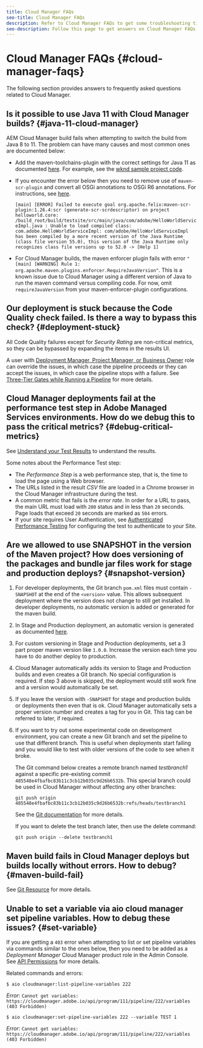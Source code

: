 ```yaml
---
title: Cloud Manager FAQs
seo-title: Cloud Manager FAQs
description: Refer to Cloud Manager FAQs to get some troubleshooting tips
seo-description: Follow this page to get answers on Cloud Manager FAQs
---
```


# Cloud Manager FAQs {#cloud-manager-faqs}

The following section provides answers to frequently asked questions related to Cloud Manager.

## Is it possible to use Java 11 with Cloud Manager builds? {#java-11-cloud-manager}

AEM Cloud Manager build fails when attempting to switch the build from Java 8 to 11. The problem can have many causes and most common ones are documented below:

* Add the maven-toolchains-plugin with the correct settings for Java 11 as documented [here](https://experienceleague.adobe.com/docs/experience-manager-cloud-manager/using/getting-started/create-application-project/using-the-wizard.html?lang=en#getting-started).  For example, see the [wknd sample project code](https://github.com/adobe/aem-guides-wknd/commit/6cb5238cb6b932735dcf91b21b0d835ae3a7fe75).

* If you encounter the error below then you need to remove use of `maven-scr-plugin` and convert all OSGi annotations to OSGi R6 annotations. For instructions, see [here](https://cqdump.wordpress.com/2019/01/03/from-scr-annotations-to-osgi-annotations/).

   `[main] [ERROR] Failed to execute goal org.apache.felix:maven-scr-plugin:1.26.4:scr (generate-scr-scrdescriptor) on project helloworld.core: /build_root/build/testsite/src/main/java/com/adobe/HelloWorldServiceImpl.java : Unable to load compiled class: com.adobe.HelloWorldServiceImpl: com/adobe/HelloWorldServiceImpl has been compiled by a more recent version of the Java Runtime (class file version 55.0), this version of the Java Runtime only recognizes class file versions up to 52.0 -> [Help 1]`

* For Cloud Manager builds, the maven enforcer plugin fails with error `"[main] [WARNING] Rule 1: org.apache.maven.plugins.enforcer.RequireJavaVersion"`. This is a known issue due to Cloud Manager using a different version of Java to run the maven command versus compiling code. For now, omit `requireJavaVersion` from your maven-enforcer-plugin configurations.

## Our deployment is stuck because the Code Quality check failed. Is there a way to bypass this check? {#deployment-stuck}

All Code Quality failures except for *Security Rating* are non-critical metrics, so they can be bypassed by expanding the items in the results UI.  

A user with [Deployment Manager, Project Manager, or Business Owner](https://experienceleague.adobe.com/docs/experience-manager-cloud-manager/using/requirements/setting-up-users-and-roles.html?lang=en#requirements) role can override the issues, in which case the pipeline proceeds or they can accept the issues, in which case the pipeline stops with a failure.  See [Three-Tier Gates while Running a Pipeline](https://experienceleague.adobe.com/docs/experience-manager-cloud-manager/using/how-to-use/understand-your-test-results.html?lang=en#how-to-use) for more details.

## Cloud Manager deployments fail at the performance test step in Adobe Managed Services environments. How do we debug this to pass the critical metrics? {#debug-critical-metrics}

See [Understand your Test Results](https://experienceleague.adobe.com/docs/experience-manager-cloud-manager/using/how-to-use/understand-your-test-results.html?lang=en#how-to-use) to understand the results.

Some notes about the Performance Test step:

* The *Performance Step* is a web performance step, that is, the time to load the page using a Web browser.
* The URLs listed in the result *CSV* file are loaded in a Chrome browser in the Cloud Manager infrastructure during the test.
* A common metric that fails is the *error rate*. In order for a URL to pass, the main URL must load with `200` status and in less than `20` seconds. Page loads that exceed `20` seconds are marked as `504` errors.
* If your site requires User Authentication, see [Authenticated Performance Testing](https://experienceleague.adobe.com/docs/experience-manager-cloud-manager/using/how-to-use/configuring-pipeline.html?lang=en#how-to-use) for configuring the test to authenticate to your Site.

## Are we allowed to use SNAPSHOT in the version of the Maven project? How does versioning of the packages and bundle jar files work for stage and production deploys? {#snapshot-version}

1. For developer deployments, the Git branch `pom.xml` files must contain `-SNAPSHOT` at the end of the `<version>` value. This allows subsequent deployment where the version does not change to still get installed. In developer deployments, no automatic version is added or generated for the maven build.

1. In Stage and Production deployment, an automatic version is generated as documented [here](https://experienceleague.adobe.com/docs/experience-manager-cloud-manager/using/managing-code/activating-maven-project.html?lang=en#managing-code).

1. For custom versioning in Stage and Production deployments, set a 3 part proper maven version like `1.0.0`. Increase the version each time you have to do another deploy to production.

1. Cloud Manager automatically adds its version to Stage and Production builds and even creates a Git branch. No special configuration is required. If step 3 above is skipped, the deployment would still work fine and a version would automatically be set.

1. If you leave the version with `-SNAPSHOT` for stage and production builds or deployments then even that is ok. Cloud Manager automatically sets a proper version number and creates a tag for you in Git. This tag can be referred to later, if required.

1. If you want to try out some experimental code on development environment, you can create a new Git branch and set the pipeline to use that different branch. This is useful when deployments start failing and you would like to test with older versions of the code to see when it broke.

   The Git command below creates a remote branch named *testbranch1* against a specific pre-existing commit `485548e4fbafbc83b11c3cb12b035c9d26b6532b`.  This special branch could be used in Cloud Manager without affecting any other branches:

   `git push origin 485548e4fbafbc83b11c3cb12b035c9d26b6532b:refs/heads/testbranch1`

   See the [Git documentation](https://git-scm.com/book/en/v2/Git-Internals-Git-References) for more details.

   If you want to delete the test branch later, then use the delete command:

   `git push origin --delete testbranch1`

## Maven build fails in Cloud Manager deploys but builds locally without errors. How to debug? {#maven-build-fail}

See [Git Resource](https://github.com/cqsupport/cloud-manager/blob/main/cm-build-step-fails.md) for more details.

## Unable to set a variable via aio cloud manager set pipeline variables. How to debug these issues? {#set-variable} 

If you are getting a `403` error when attempting to list or set pipeline variables via commands similar to the ones below, then you need to be added as a *Deployment Manager* Cloud Manager product role in the Admin Console.  
See [API Permissions](https://www.adobe.io/apis/experiencecloud/cloud-manager/docs.html#!AdobeDocs/cloudmanager-api-docs/master/permissions.md) for more details.

Related commands and errors:

`$ aio cloudmanager:list-pipeline-variables 222`

*Error*: `Cannot get variables: https://cloudmanager.adobe.io/api/program/111/pipeline/222/variables (403 Forbidden)`

`$ aio cloudmanager:set-pipeline-variables 222 --variable TEST 1`

*Error*: `Cannot get variables: https://cloudmanager.adobe.io/api/program/111/pipeline/222/variables (403 Forbidden)`
